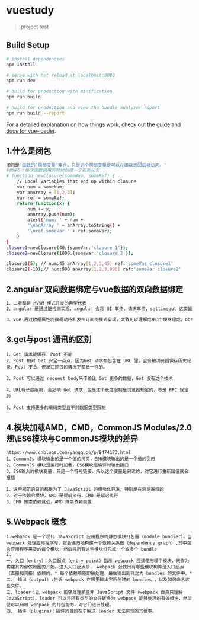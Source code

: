 # vuestudy

> project test

## Build Setup

``` bash
# install dependencies
npm install

# serve with hot reload at localhost:8080
npm run dev

# build for production with minification
npm run build

# build for production and view the bundle analyzer report
npm run build --report
```

For a detailed explanation on how things work, check out the [guide](http://vuejs-templates.github.io/webpack/) and [docs for vue-loader](http://vuejs.github.io/vue-loader).

## 1.什么是闭包
``` bash
闭包是'函数的‘局部变量’集合。只是这个局部变量是可以在函数返回后被访问。'
#例子5：每次函数调用的时候创建一个新的闭包
# function newClosure(someNum, someRef) {
    // Local variables that end up within closure
    var num = someNum;
    var anArray = [1,2,3];
    var ref = someRef;
    return function(x) {
        num += x;
        anArray.push(num);
        alert('num: ' + num +
        '\nanArray ' + anArray.toString() +
        '\nref.someVar ' + ref.someVar);
    }
}
closure1=newClosure(40,{someVar:'closure 1'});
closure2=newClosure(1000,{someVar:'closure 2'});

closure1(5); // num:45 anArray[1,2,3,45] ref:'someVar closure1'
closure2(-10);// num:990 anArray[1,2,3,990] ref:'someVar closure2'
```
## 2.angular 双向数据绑定与vue数据的双向数据绑定
``` bash
1、二者都是 MVVM 模式开发的典型代表
2、angular 是通过脏检测实现，angular 会将 UI 事件，请求事件，settimeout 这类延迟，的对象放入到事件监测的脏队列，当数据变化的时候，触发 $diget 方法进行数据的更新，视图的渲染

3、vue 通过数据属性的数据劫持和发布订阅的模式实现，大致可以理解成由3个模块组成，observer 完成对数据的劫持，compile 完成对模板片段的渲染，watcher 作为桥梁连接二者，订阅数据变化及更新视图
```
## 3.get与post 通讯的区别
``` bush
1、Get 请求能缓存，Post 不能
2、Post 相对 Get 安全一点点，因为Get 请求都包含在 URL 里，且会被浏览器保存历史纪录，Post 不会，但是在抓包的情况下都是一样的。

3、Post 可以通过 request body来传输比 Get 更多的数据，Get 没有这个技术

4、URL有长度限制，会影响 Get 请求，但是这个长度限制是浏览器规定的，不是 RFC 规定的

5、Post 支持更多的编码类型且不对数据类型限制
```
## 4.模块加载AMD，CMD，CommonJS Modules/2.0 规\ES6模块与CommonJS模块的差异
```bush
https://www.cnblogs.com/yangguoe/p/8474173.html
1、CommonJs 模块输出的是一个值的拷贝，ES6模块输出的是一个值的引用
2、CommonJS 模块是运行时加载，ES6模块是编译时输出接口
3、ES6输入的模块变量，只是一个符号链接，所以这个变量是只读的，对它进行重新赋值就会报错

1、这些规范的目的都是为了 JavaScript 的模块化开发，特别是在浏览器端的
2、对于依赖的模块，AMD 是提前执行，CMD 是延迟执行
3、CMD 推崇依赖就近，AMD 推崇依赖前置
```
## 5.Webpack 概念
``` bush
1.webpack 是一个现代 JavaScript 应用程序的静态模块打包器（module bundler）。当 webpack 处理应用程序时，它会递归地构建一个依赖关系图（dependency graph）,其中包含应用程序需要的每个模块，然后将所有这些模块打包成一个或多个 bundle
2.
一、入口（entry）：入口起点（entry point）指示 webpack 应该使用哪个模块，来作为构建其内部依赖图的开始。进入入口起点后， webpack 会找出有哪些模块和库是入口起点（直接和间接）依赖的。* 每个依赖项随即被处理，最后输出到称之为 bundles 的文件中。*
二、 输出（output）:告诉 webpack 在哪里输出它所创建的 bundles ，以及如何命名这些文件。
三、loader：让 webpack 能够处理那些非 JavaScript 文件（webpack 自身只理解 JavaScript）。loader 可以将所有类型的文件转换为 webpack 能够处理的有效模块，然后就可以利用 webpack 的打包能力，对它们进行处理。
四、 插件（plugins）：插件的目的在于解决 loader 无法实现的其他事。
```
